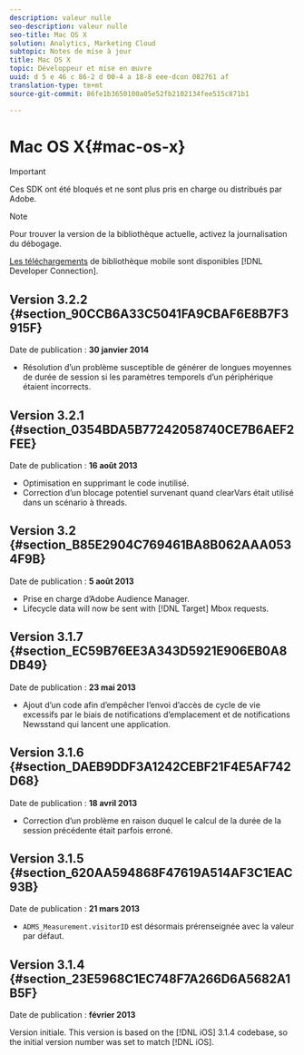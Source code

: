 ```yaml
---
description: valeur nulle
seo-description: valeur nulle
seo-title: Mac OS X
solution: Analytics, Marketing Cloud
subtopic: Notes de mise à jour
title: Mac OS X
topic: Développeur et mise en œuvre
uuid: d 5 e 46 c 86-2 d 00-4 a 18-8 eee-dcon 082761 af
translation-type: tm+mt
source-git-commit: 86fe1b3650100a05e52fb2102134fee515c871b1

---
```



# Mac OS X{#mac-os-x}

>[!IMPORTANT]
>
>Ces SDK ont été bloqués et ne sont plus pris en charge ou distribués par Adobe.

>[!NOTE]
>
>Pour trouver la version de la bibliothèque actuelle, activez la journalisation du débogage.

[Les téléchargements](https://marketing.adobe.com/developer/get-started/mobile/c-measuring-mobile-applications) de bibliothèque mobile sont disponibles [!DNL Developer Connection].

## Version 3.2.2 {#section_90CCB6A33C5041FA9CBAF6E8B7F3915F}

Date de publication : **30 janvier 2014**

* Résolution d’un problème susceptible de générer de longues moyennes de durée de session si les paramètres temporels d’un périphérique étaient incorrects.

## Version 3.2.1 {#section_0354BDA5B77242058740CE7B6AEF2FEE}

Date de publication : **16 août 2013**

* Optimisation en supprimant le code inutilisé.
* Correction d’un blocage potentiel survenant quand clearVars était utilisé dans un scénario à threads.

## Version 3.2 {#section_B85E2904C769461BA8B062AAA0534F9B}

Date de publication : **5 août 2013**

* Prise en charge d’Adobe Audience Manager.
* Lifecycle data will now be sent with [!DNL Target] Mbox requests.

## Version 3.1.7 {#section_EC59B76EE3A343D5921E906EB0A8DB49}

Date de publication : **23 mai 2013**

* Ajout d’un code afin d’empêcher l’envoi d’accès de cycle de vie excessifs par le biais de notifications d’emplacement et de notifications Newsstand qui lancent une application.

## Version 3.1.6 {#section_DAEB9DDF3A1242CEBF21F4E5AF742D68}

Date de publication : **18 avril 2013**

* Correction d’un problème en raison duquel le calcul de la durée de la session précédente était parfois erroné.

## Version 3.1.5 {#section_620AA594868F47619A514AF3C1EAC93B}

Date de publication : **21 mars 2013**

* `ADMS_Measurement.visitorID` est désormais prérenseignée avec la valeur par défaut.

## Version 3.1.4 {#section_23E5968C1EC748F7A266D6A5682A1B5F}

Date de publication : **février 2013**

Version initiale. This version is based on the [!DNL iOS] 3.1.4 codebase, so the initial version number was set to match [!DNL iOS].

